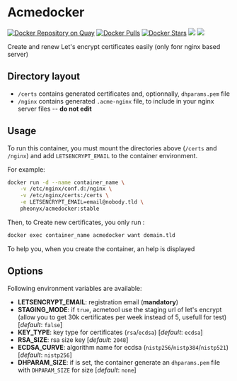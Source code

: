 # Acmedocker

[![Docker Repository on Quay](https://quay.io/repository/pheonyx/acmedocker/status "Docker Repository on Quay")](https://quay.io/repository/pheonyx/acmedocker)
[![Docker Pulls](https://img.shields.io/docker/pulls/pheonyx/acmedocker.svg)](https://hub.docker.com/r/pheonyx/acmedocker/)
[![Docker Stars](https://img.shields.io/docker/stars/pheonyx/acmedocker.svg)](https://hub.docker.com/r/pheonyx/acmedocker/)
[![](https://images.microbadger.com/badges/image/pheonyx/acmedocker.svg)](https://microbadger.com/images/pheonyx/acmedocker "Get your own image badge on microbadger.com")
[![](https://images.microbadger.com/badges/version/pheonyx/acmedocker.svg)](https://microbadger.com/images/pheonyx/acmedocker "Get your own version badge on microbadger.com")

Create and renew Let's encrypt certificates easily (only fonr nginx based server)

## Directory layout
* `/certs` contains generated certificates and, optionnally, `dhparams.pem` file
* `/nginx` contains generated `.acme-nginx` file, to include in your nginx server files -- **do not edit**


## Usage
To run this container, you must mount the directories above (`/certs` and `/nginx`) and add `LETSENCRYPT_EMAIL` to the container environment.

For example: 

```sh
docker run -d --name container_name \
    -v /etc/nginx/conf.d:/nginx \
    -v /etc/nginx/certs:/certs \
    -e LETSENCRYPT_EMAIL=email@nobody.tld \
    pheonyx/acmedocker:stable
```

Then, to Create new certificates, you only run :

```sh
docker exec container_name acmedocker want domain.tld
```

To help you, when you create the container, an help is displayed


## Options
Following environment variables are available:
* **LETSENCRYPT_EMAIL**: registration email (**mandatory**)
* **STAGING_MODE**: if `true`, acmetool use the staging url of let's encrypt (allow you to get 30k certificates per week instead of 5, usefull for test) [_default_: `false`]
* **KEY_TYPE**: key type for certificates (`rsa`/`ecdsa`) [_default_: `ecdsa`]
* **RSA_SIZE**: rsa size key [_default_: `2048`]
* **ECDSA_CURVE**: algorithm name for ecdsa (`nistp256`/`nistp384`/`nistp521`) [_default_: `nistp256`]
* **DHPARAM_SIZE**: if is set, the container generate an `dhparams.pem` file with `DHPARAM_SIZE` for size [_default_: `none`]